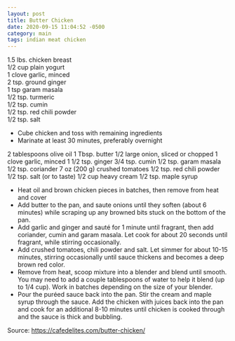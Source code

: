 ```yaml
---
layout: post
title: Butter Chicken
date: 2020-09-15 11:04:52 -0500
category: main
tags: indian meat chicken
---
```

1.5 lbs. chicken breast  
1/2 cup plain yogurt  
1 clove garlic, minced  
2 tsp. ground ginger  
1 tsp garam masala  
1/2 tsp. turmeric  
1/2 tsp. cumin  
1/2 tsp. red chili powder  
1/2 tsp. salt  
<ul>
 	<li>Cube chicken and toss with remaining ingredients</li>
 	<li>Marinate at least 30 minutes, preferably overnight</li>
</ul>
2 tablespoons olive oil  
1 Tbsp. butter  
1/2 large onion, sliced or chopped  
1 clove garlic, minced  
1 1/2 tsp. ginger  
3/4 tsp. cumin  
1/2 tsp. garam masala  
1/2 tsp. coriander  
7 oz (200 g) crushed tomatoes  
1/2 tsp. red chili powder  
1/2 tsp. salt (or to taste)  
1/2 cup heavy cream  
1/2 tsp. maple syrup  
<ul>
 	<li>Heat oil and brown chicken pieces in batches, then remove from heat and cover</li>
 	<li id="wprm-recipe-62176-step-0-2" class="wprm-recipe-instruction">
<div class="wprm-recipe-instruction-text">Add butter to the pan, and saute onions until they soften (about 6 minutes) while scraping up any browned bits stuck on the bottom of the pan.</div></li>
 	<li id="wprm-recipe-62176-step-0-3" class="wprm-recipe-instruction">
<div class="wprm-recipe-instruction-text">Add garlic and ginger and sauté for 1 minute until fragrant, then add coriander, cumin and garam masala. Let cook for about 20 seconds until fragrant, while stirring occasionally.</div></li>
 	<li id="wprm-recipe-62176-step-0-4" class="wprm-recipe-instruction">
<div class="wprm-recipe-instruction-text">Add crushed tomatoes, chili powder and salt. Let simmer for about 10-15 minutes, stirring occasionally until sauce thickens and becomes a deep brown red color.</div></li>
 	<li id="wprm-recipe-62176-step-0-5" class="wprm-recipe-instruction">
<div class="wprm-recipe-instruction-text">Remove from heat, scoop mixture into a blender and blend until smooth. You may need to add a couple tablespoons of water to help it blend (up to 1/4 cup). Work in batches depending on the size of your blender.</div></li>
 	<li id="wprm-recipe-62176-step-0-6" class="wprm-recipe-instruction">
<div class="wprm-recipe-instruction-text">Pour the puréed sauce back into the pan. Stir the cream and maple syrup through the sauce. Add the chicken with juices back into the pan and cook for an additional 8-10 minutes until chicken is cooked through and the sauce is thick and bubbling.</div></li>
</ul>
Source: <a href="https://cafedelites.com/butter-chicken/#wprm-recipe-container-62176">https://cafedelites.com/butter-chicken/</a>
